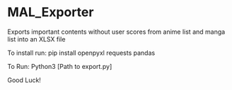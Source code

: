 # MAL_Exporter
Exports important contents without user scores from anime list and manga list into an XLSX file

To install run:
pip install openpyxl requests pandas

To Run:
Python3 [Path to export.py]

Good Luck!
